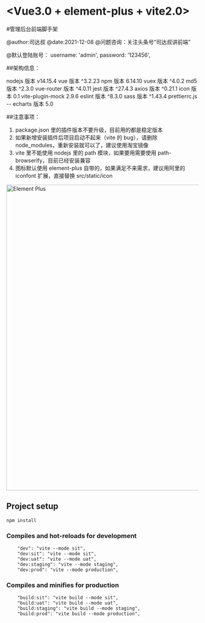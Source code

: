 # <Vue3.0 + element-plus + vite2.0>

#管理后台前端脚手架

@author:司达叔
@date:2021-12-08
@问题咨询：关注头条号“司达叔讲前端”

@默认登陆账号：
username: 'admin',
password: '123456',

##架构信息：

nodejs 版本 v14.15.4
vue 版本 ^3.2.23
npm 版本 6.14.10
vuex 版本 ^4.0.2
md5 版本 ^2.3.0
vue-router 版本 ^4.0.11
jest 版本 ^27.4.3
axios 版本 ^0.21.1
icon 版本 0.1
vite-plugin-mock 2.9.6
eslint 版本 ^8.3.0
sass 版本 ^1.43.4
prettierrc.js --
echarts 版本 5.0

##注意事项：

1.  package.json 里的插件版本不要升级，目前用的都是稳定版本
2.  如果新增安装插件后项目启动不起来（vite 的 bug），请删除 node_modules，重新安装就可以了，建议使用淘宝镜像
3.  vite 里不能使用 nodejs 里的 path 模块，如果要用需要使用 path-browserify，目前已经安装兼容
4.  图标默认使用 element-plus 自带的，如果满足不来需求，建议用阿里的 iconfont 扩展，直接替换 src/static/icon

<img width="800" alt="Element Plus" src="https://user-images.githubusercontent.com/10731096/97282764-0726eb80-187a-11eb-9658-6dc98ccb8f8d.png">

## Project setup

```
npm install
```

### Compiles and hot-reloads for development

```
    "dev": "vite --mode sit",
    "dev:sit": "vite --mode sit",
    "dev:uat": "vite --mode uat",
    "dev:staging": "vite --mode staging",
    "dev:prod": "vite --mode production",
```

### Compiles and minifies for production

```
    "build:sit": "vite build --mode sit",
    "build:uat": "vite build --mode uat",
    "build:staging": "vite build --mode staging",
    "build:prod": "vite build --mode production",
```
